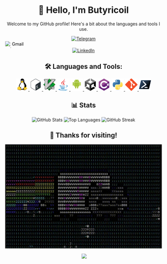 <div align="center">
  <h1>👋 Hello, I'm Butyricoil</h1>
  <p>Welcome to my GitHub profile! Here's a bit about the languages and tools I use.</p>
  <a href="https://t.me/kokobeeline" target="_blank">
    <img src="https://img.shields.io/badge/Telegram-%2300BFFF?logo=Telegram&logoColor=white" alt="Telegram">
  </a>
  <a href="mailto:artyomkokobelyanwork@gmail.com" target="_blank" style="display: flex; align-items: center; text-decoration: none; color: black;">
    <img src="https://cdn.icon-icons.com/icons2/2530/PNG/512/gmail_button_icon_151848.png" alt="Gmail Logo" style="width: 65px; height: 21px;">
</a>
  <a href="https://www.linkedin.com/in/%D0%B0%D1%80%D1%82%D1%91%D0%BC-%D0%BA%D0%BE%D0%BA%D0%BE%D0%B1%D0%B5%D0%BB%D1%8F%D0%BD-742b1031b/" target="_blank">
    <img src="https://img.shields.io/badge/LinkedIn-%230A66C2?logo=LinkedIn&logoColor=white" alt="LinkedIn">
</a>

</div>

<h2 align="center">🛠️ Languages and Tools:</h2>
<p align="center">
  <a href="https://www.linux.org/" target="_blank">
    <img src="https://raw.githubusercontent.com/devicons/devicon/master/icons/linux/linux-original.svg" alt="Linux" width="40" height="40" />
  </a>
  <a href="https://www.gnu.org/software/bash/" target="_blank">
    <img src="https://raw.githubusercontent.com/devicons/devicon/master/icons/bash/bash-original.svg" alt="Bash" width="40" height="40" />
  </a>
  <a href="https://www.vim.org/" target="_blank">
    <img src="https://raw.githubusercontent.com/devicons/devicon/master/icons/vim/vim-original.svg" alt="Vim" width="40" height="40" />
  </a>
  <a href="https://www.java.com" target="_blank">
    <img src="https://raw.githubusercontent.com/devicons/devicon/master/icons/java/java-original.svg" alt="Java" width="40" height="40" />
  </a>
  <a href="https://developer.android.com" target="_blank">
    <img src="https://raw.githubusercontent.com/devicons/devicon/master/icons/android/android-original-wordmark.svg" alt="Android" width="40" height="40" />
  </a>
    <a href="https://unity.com/" target="_blank">
    <img src="https://raw.githubusercontent.com/devicons/devicon/master/icons/unity/unity-original.svg" alt="Unity" width="40" height="40" />
  </a>
  <a href="https://docs.microsoft.com/en-us/dotnet/csharp/" target="_blank">
    <img src="https://raw.githubusercontent.com/devicons/devicon/master/icons/csharp/csharp-original.svg" alt="C#" width="40" height="40" />
  </a>
  <a href="https://www.python.org" target="_blank">
    <img src="https://raw.githubusercontent.com/devicons/devicon/master/icons/python/python-original.svg" alt="Python" width="40" height="40" />
  </a>
  <a href="https://git-scm.com/" target="_blank">
    <img src="https://raw.githubusercontent.com/devicons/devicon/master/icons/git/git-original.svg" alt="Git" width="40" height="40" />
  </a>
  <a href="https://docs.microsoft.com/en-us/powershell/" target="_blank">
    <img src="https://raw.githubusercontent.com/devicons/devicon/master/icons/powershell/powershell-original.svg" alt="PowerShell" width="40" height="40" />
  </a>
</p>

<div align="center">
  <h2>📊 Stats</h2>
  <img src="https://github-readme-stats.vercel.app/api?username=Butyricoil&show_icons=true&locale=en&theme=tokyonight" alt="GitHub Stats" />
  <img src="https://github-readme-stats.vercel.app/api/top-langs?username=Butyricoil&show_icons=true&locale=en&layout=compact&theme=tokyonight" alt="Top Languages" />
  <img src="https://github-readme-streak-stats.herokuapp.com/?user=Butyricoil&theme=tokyonight" alt="GitHub Streak" />
</div>

<div align="center">
  <h2>🙏 Thanks for visiting!</h2>
  <img src="https://github.com/khrome/ansi-gif/blob/HEAD/Samples/nyan.gif?raw=true" />


</div>

<p align="center">
  <img src="https://komarev.com/ghpvc/?username=Butyricoil&style=flat-square&color=blueviolet" alt="">
  <img src="https://img.shields.io/github/followers/Butyricoil?logo=github&style=for-the-badge&color=0891b2&labelColor=1c1917" /> 
</p>
